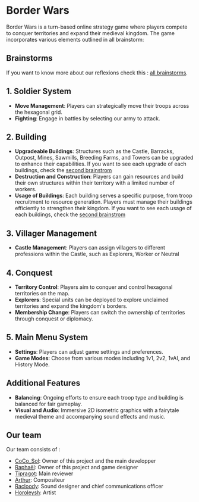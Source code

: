 # Border Wars
Border Wars is a turn-based online strategy game where players compete to conquer territories and expand their medieval kingdom. The game incorporates various elements outlined in all brainstorm:

## Brainstorms

If you want to know more about our reflexions check this : [all brainstorms](docs/brainstorms/).


## 1. Soldier System

- **Move Management**: Players can strategically move their troops across the hexagonal grid.
- **Fighting**: Engage in battles by selecting our army to attack.

## 2. Building

- **Upgradeable Buildings**: Structures such as the Castle, Barracks, Outpost, Mines, Sawmills, Breeding Farms, and Towers can be upgraded to enhance their capabilities. If you want to see each upgrade of each buildings, check the [second brainstrom](docs/brainstorms/brainstorm2.md#building)
- **Destruction and Construction**: Players can gain resources and build their own structures within their territory with a limited number of workers.
- **Usage of Buildings**: Each building serves a specific purpose, from troop recruitment to resource generation. Players must manage their buildings efficiently to strengthen their kingdom. If you want to see each usage of each buildings, check the [second brainstrom](docs/brainstorms/brainstorm2.md#building)

## 3. Villager Management

- **Castle Management**: Players can assign villagers to different professions within the Castle, such as Explorers, Worker or Neutral

## 4. Conquest

- **Territory Control**: Players aim to conquer and control hexagonal territories on the map.
- **Explorers**: Special units can be deployed to explore unclaimed territories and expand the kingdom's borders.
- **Membership Change**: Players can switch the ownership of territories through conquest or diplomacy.

## 5. Main Menu System

- **Settings**: Players can adjust game settings and preferences.
- **Game Modes**: Choose from various modes including 1v1, 2v2, 1vAI, and History Mode.

## Additional Features

- **Balancing**: Ongoing efforts to ensure each troop type and building is balanced for fair gameplay.
- **Visual and Audio**: Immersive 2D isometric graphics with a fairytale medieval theme and accompanying sound effects and music.

## Our team 

Our team consists of : 
- [CoCo_Sol](https://github.com/cocosol007): Owner of this project and the main developper
- [Raphaël](https://git.tipragot.fr/raphael): Owner of this project and game designer
- [Tipragot](https://git.tipragot.fr/tipragot): Main reviewer
- [Arthur](https://www.instagram.com/tuturdu32): Compositeur
- [Racloody](https://linktr.ee/racloody): Sound designer and chief communications officer
- [Horoleysh](https://instagram.com/horoleysh): Artist


